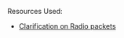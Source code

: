 Resources Used:

- [Clarification on Radio packets](https://support.microbit.org/support/solutions/articles/19000053168-receiving-radio-data-from-pxt-within-python)
